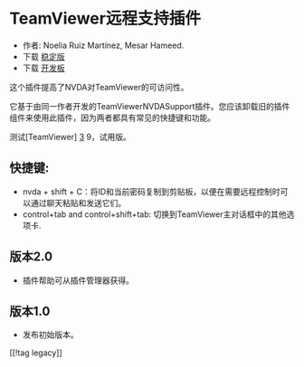 # TeamViewer远程支持插件 #

*	作者: Noelia Ruiz Martínez, Mesar Hameed.
*	下载 [稳定版][1]
*	下载 [开发板][2]

这个插件提高了NVDA对TeamViewer的可访问性。

它基于由同一作者开发的TeamViewerNVDASupport插件。您应该卸载旧的插件组件来使用此插件，因为两者都具有常见的快捷键和功能。

测试[TeamViewer] [3] 9，试用版。

## 快捷键: ##

*	nvda + shift + C：将ID和当前密码复制到剪贴板，以便在需要远程控制时可以通过聊天粘贴和发送它们。
*	control+tab and control+shift+tab: 切换到TeamViewer主对话框中的其他选项卡.

## 版本2.0 ##
*	 插件帮助可从插件管理器获得。

## 版本1.0 ##
*	 发布初始版本。

[[!tag legacy]]

[1]: https://www.nvaccess.org/addonStore/legacy?file=tv

[2]: https://www.nvaccess.org/addonStore/legacy?file=tv-dev

[3]: https://www.teamviewer.com
